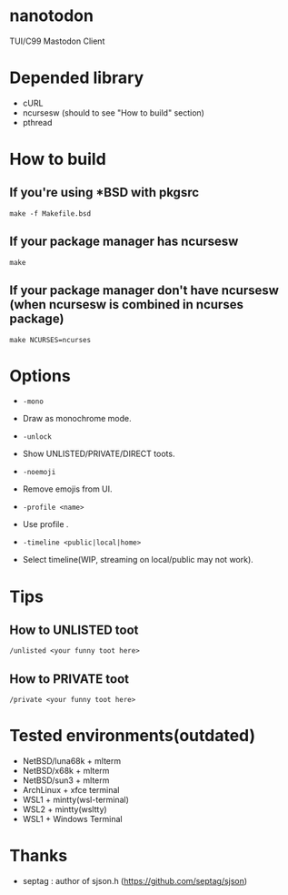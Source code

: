 # nanotodon
TUI/C99 Mastodon Client

# Depended library
- cURL
- ncursesw (should to see "How to build" section)
- pthread

# How to build
## If you're using *BSD with pkgsrc
```make -f Makefile.bsd```

## If your package manager has ncursesw
```make```

## If your package manager don't have ncursesw (when ncursesw is combined in ncurses package)
```make NCURSES=ncurses```

# Options

- ```-mono```  
 - Draw as monochrome mode.

- ```-unlock```  
- Show UNLISTED/PRIVATE/DIRECT toots.

- ```-noemoji```  
- Remove emojis from UI.

- ```-profile <name>```  
- Use profile <name>.

- ```-timeline <public|local|home>```  
- Select timeline(WIP, streaming on local/public may not work).

# Tips
## How to UNLISTED toot
```/unlisted <your funny toot here>```

## How to PRIVATE toot
```/private <your funny toot here>```

# Tested environments(outdated)
- NetBSD/luna68k + mlterm
- NetBSD/x68k + mlterm
- NetBSD/sun3 + mlterm
- ArchLinux + xfce terminal
- WSL1 + mintty(wsl-terminal)
- WSL2 + mintty(wsltty)
- WSL1 + Windows Terminal

# Thanks
- septag : author of sjson.h (https://github.com/septag/sjson)
